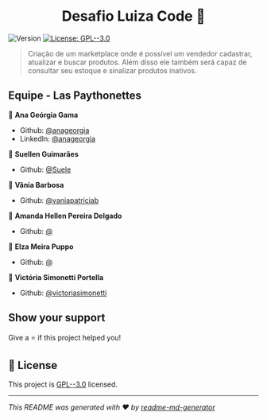 <h1 align="center">Desafio Luiza Code 👋</h1>
<p>
  <img alt="Version" src="https://img.shields.io/badge/version-1.0-blue.svg?cacheSeconds=2592000" />
  <a href="https://github.com/anageorgia/desafio_luiza_code/blob/main/LICENSE" target="_blank">
    <img alt="License: GPL--3.0" src="https://img.shields.io/badge/License-GPL--3.0-yellow.svg" />
  </a>
</p>

> Criação de um marketplace onde é possível um vendedor cadastrar, atualizar e buscar produtos. Além disso ele também será capaz de consultar seu estoque e sinalizar produtos inativos.

## Equipe - Las Paythonettes

👤 **Ana Geórgia Gama**

* Github: [@anageorgia](https://github.com/anageorgia)
* LinkedIn: [@anageorgia](https://linkedin.com/in/anageorgia)

👤 **Suellen Guimarães**

* Github: [@Suele](https://github.com/Suele)

👤 **Vânia Barbosa**

* Github: [@vaniapatriciab](https://github.com/vaniapatriciab)

👤 **Amanda Hellen Pereira Delgado**

* Github: [@](https://github.com/)

👤 **Elza Meira Puppo**

* Github: [@](https://github.com/)

👤 **Victória Simonetti Portella**

* Github: [@victoriasimonetti](https://github.com/victoriasimonetti)

## Show your support

Give a ⭐️ if this project helped you!

## 📝 License

This project is [GPL--3.0](https://github.com/anageorgia/desafio_luiza_code/blob/main/LICENSE) licensed.

***
_This README was generated with ❤️ by [readme-md-generator](https://github.com/kefranabg/readme-md-generator)_